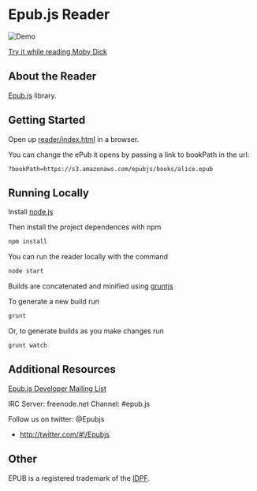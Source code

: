 Epub.js Reader
================================

![Demo](http://fchasen.com/futurepress/epubjs-reader_moby-dick.png)

[Try it while reading Moby Dick](http://futurepress.github.com/epubjs-reader/reader/)

About the Reader
-------------------------

[Epub.js](http://futurepress.github.com/epub.js/) library.


Getting Started
-------------------------

Open up [reader/index.html](http://futurepress.github.com/epubjs-reader/reader/index.html) in a browser.

You can change the ePub it opens by passing a link to bookPath in the url:

`?bookPath=https://s3.amazonaws.com/epubjs/books/alice.epub`

Running Locally
-------------------------

Install [node.js](http://nodejs.org/)

Then install the project dependences with npm

```javascript
npm install
```

You can run the reader locally with the command

```javascript
node start
```

Builds are concatenated and minified using [gruntjs](http://gruntjs.com/getting-started)

To generate a new build run

```javascript
grunt
```

Or, to generate builds as you make changes run

```
grunt watch
```

Additional Resources
-------------------------

[Epub.js Developer Mailing List](https://groups.google.com/forum/#!forum/epubjs)

IRC Server: freenode.net Channel: #epub.js

Follow us on twitter: @Epubjs

+ http://twitter.com/#!/Epubjs

Other
-------------------------

EPUB is a registered trademark of the [IDPF](http://idpf.org/).

